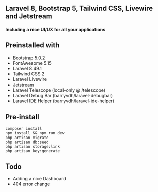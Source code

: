 ## Laravel 8, Bootstrap 5, Tailwind CSS, Livewire and Jetstream

#### Including a nice UI/UX for all your applications

## Preinstalled with

- Bootstrap 5.0.2
- FontAwesome 5.15
- Laravel 8.49.1
- Tailwind CSS 2
- Laravel Livewire
- Jetstream
- Laravel Telescope (local-only @ /telescope)
- Laravel Debug Bar (barryvdh/laravel-debugbar)
- Laravel IDE Helper (barryvdh/laravel-ide-helper)

## Pre-install

```
composer install
npm install && npm run dev
php artisan migrate
php artisan db:seed
php artisan storage:link
php artisan key:generate
```

## Todo

- Adding a nice Dashboard
- 404 error change
